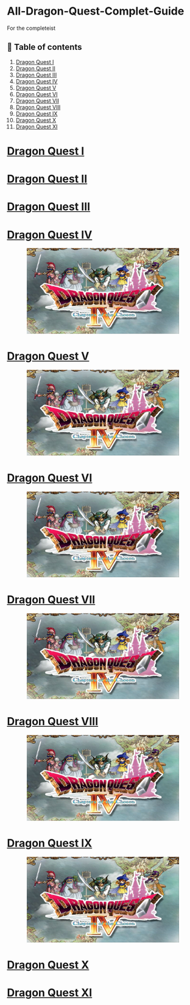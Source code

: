 # All-Dragon-Quest-Complet-Guide
For the completeist

## 📖 Table of contents

1. [Dragon Quest I](#dragon-quest-i)
2. [Dragon Quest II](#dragon-quest-ii)
3. [Dragon Quest III](#dragon-quest-iii)
4. [Dragon Quest IV](#dragon-quest-iv)
5. [Dragon Quest V](#dragon-quest-v)
6. [Dragon Quest VI](#dragon-quest-vi)
7. [Dragon Quest VII](#dragon-quest-vii)
8. [Dragon Quest VIII](#dragon-quest-viii)
9. [Dragon Quest IX](#dragon-quest-ix)
10. [Dragon Quest X](#dragon-quest-x)
11. [Dragon Quest XI](#dragon-quest-xi)

 

# [Dragon Quest I](https://github.com/Ellimaaac/All-Dragon-Quest-Complet-Guide/tree/main/Dragon%20Quest%201)


# [Dragon Quest II](https://github.com/Ellimaaac/All-Dragon-Quest-Complet-Guide/tree/main/Dragon%20Quest%202)


# [Dragon Quest III](https://github.com/Ellimaaac/All-Dragon-Quest-Complet-Guide/tree/main/Dragon%20Quest%203)


# [Dragon Quest IV](https://github.com/Ellimaaac/All-Dragon-Quest-Complet-Guide/tree/main/Dragon%20Quest%204)

<p align="center">
  <img src="https://github.com/Ellimaaac/All-Dragon-Quest-Complet-Guide/blob/main/Dragon%20Quest%204/img/profil.jpg"  width="400" />
</p>


# [Dragon Quest V](https://github.com/Ellimaaac/All-Dragon-Quest-Complet-Guide/tree/main/Dragon%20Quest%205)

<p align="center">
  <img src="https://github.com/Ellimaaac/All-Dragon-Quest-Complet-Guide/blob/main/Dragon%20Quest%204/img/profil.jpg"  width="400" />
</p>

# [Dragon Quest VI](https://github.com/Ellimaaac/All-Dragon-Quest-Complet-Guide/tree/main/Dragon%20Quest%206)

<p align="center">
  <img src="https://github.com/Ellimaaac/All-Dragon-Quest-Complet-Guide/blob/main/Dragon%20Quest%204/img/profil.jpg"  width="400" />
</p>

# [Dragon Quest VII](https://github.com/Ellimaaac/All-Dragon-Quest-Complet-Guide/tree/main/Dragon%20Quest%207)

<p align="center">
  <img src="https://github.com/Ellimaaac/All-Dragon-Quest-Complet-Guide/blob/main/Dragon%20Quest%204/img/profil.jpg"  width="400" />
</p>

# [Dragon Quest VIII](https://github.com/Ellimaaac/All-Dragon-Quest-Complet-Guide/tree/main/Dragon%20Quest%204)

<p align="center">
  <img src="https://github.com/Ellimaaac/All-Dragon-Quest-Complet-Guide/blob/main/Dragon%20Quest%204/img/profil.jpg"  width="400" />
</p>

# [Dragon Quest IX](https://github.com/Ellimaaac/All-Dragon-Quest-Complet-Guide/tree/main/Dragon%20Quest%204)

<p align="center">
  <img src="https://github.com/Ellimaaac/All-Dragon-Quest-Complet-Guide/blob/main/Dragon%20Quest%204/img/profil.jpg"  width="400" />
</p>


# [Dragon Quest X](https://github.com/Ellimaaac/All-Dragon-Quest-Complet-Guide/tree/main/Dragon%20Quest%204)


# [Dragon Quest XI](https://github.com/Ellimaaac/All-Dragon-Quest-Complet-Guide/tree/main/Dragon%20Quest%2011)
